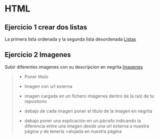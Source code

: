 # HTML #
##  Ejercicio 1 crear dos listas ##
La primera lista ordenada y la segunda lista desordenada
[Listas ](https://byjosep.github.io/HTML/listas.html)

## Ejercicio 2 Imagenes ##
Subir diferentes imagenes con su descripcion en negrita
[Imagenes](https://byjosep.github.io/HTML/imagenes.html)

>- Poner título
>
>- Imagen con url externa
>
>- imagen cargada en un fichero imágenes dentro de la raiz de tu repositorio
>
>- debajo de cada imagen poner el título de la imagen en negrita
>
>- debajo poner una explicación en un párrafo indicando la diferencia entre una imagen desde una url externa a nuestra página y de tenerla >alojada en nuestra página
